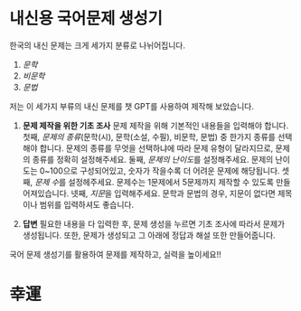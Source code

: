 # 내신용 국어문제 생성기

한국의 내신 문제는 크게 세가지 분류로 나뉘어집니다.
  1. *문학*
  2. *비문학*
  3. *문법*

저는 이 세가지 부류의 내신 문제를 챗 GPT를 사용하여 제작해 보았습니다. 

1. **문제 제작을 위한 기초 조사**
문제 제작을 위해 기본적인 내용들을 입력해야 합니다.
첫째, *문제의 종류*(문학(시), 문학(소설, 수필), 비문학, 문법) 중 한가지 종류를 선택해야 합니다. 문제의 종류를 무엇을 선택하냐에 따라 문제 유형이 달라지므로, 문제의 종류를 정확히 설정해주세요.
둘째, *문제의 난이도*를 설정해주세요. 문제의 난이도는 0~100으로 구성되어있고, 숫자가 작을수록 더 어려운 문제에 해당됩니다.
셋째, *문제 수*를 설정헤주세요. 문제수는 1문제에서 5문제까지 제작할 수 있도록 만들어져있습니다.
넷째, *지문*을 입력해주세요. 문학과 문법의 경우, 지문이 없다면 제목이나 범위를 입력하셔도 좋습니다.

2. **답변**
필요한 내용을 다 입력한 후, 문제 생성을 누르면 기초 조사에 따라서 문제가 생성됩니다.
또한, 문제가 생성되고 그 아래에 정답과 해설 또한 만들어줍니다.

국어 문제 생성기를 활용하여 문제를 제작하고, 실력을 높이세요!!

# 幸運
